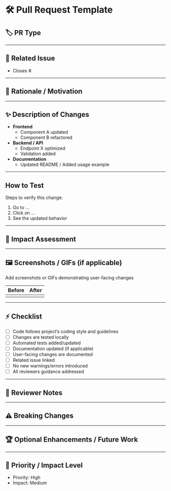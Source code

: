 # 🛠️ Pull Request Template

## 🏷️ PR Type
<!--
Select the type of PR (check one):
- [ ] 🐞 Bug Fix
- [ ] ✨ Feature
- [ ] 🛠️ Improvement / Refactor
- [ ] 📚 Documentation
-->

---

## 🔗 Related Issue
<!--
Link the GitHub issue this PR closes (if applicable).
Example: `Closes #123`
-->
- Closes #.

---

## 📝 Rationale / Motivation
<!--
Explain why this change is necessary.
- What problem does it solve?
- How does it improve the project?
- Any relevant context for reviewers.
-->

---

## ✨ Description of Changes
<!--
Summarize changes with details:
- What files/components were modified
- Any new functionality added
- Refactoring, cleanup, or optimizations
- Nested bullet points for clarity
-->

- **Frontend**
  - Component A updated
  - Component B refactored
- **Backend / API**
  - Endpoint X optimized
  - Validation added
- **Documentation**
  - Updated README / Added usage example

---

## How to Test
Steps to verify this change:
1. Go to ...
2. Click on ...
3. See the updated behavior
---

## 👀 Impact Assessment
<!--
Analyze the impact of this PR:
- User-facing changes (UI / UX)
- Backend/API changes
- Performance considerations
- Security implications
- Cross-browser / device impact
-->

---

## 🖼️ Screenshots / GIFs (if applicable)

Add screenshots or GIFs demonstrating user-facing changes

| Before | After |
|--------|-------|
|        |       |

---
## ⚡ Checklist
- [ ] Code follows project’s coding style and guidelines
- [ ] Changes are tested locally
- [ ] Automated tests added/updated
- [ ] Documentation updated (if applicable)
- [ ] User-facing changes are documented
- [ ] Related issue linked
- [ ] No new warnings/errors introduced
- [ ] All reviewers guidance addressed

---

## 🔖 Reviewer Notes
<!--
Tips for reviewers to focus on critical areas:
- Areas with complex logic
- Known limitations or trade-offs
- Optional testing scenarios
-->

---

## ⚠️ Breaking Changes
<!--
Document any backward-incompatible changes:
- Public APIs
- Config / env variables
- Existing workflows
-->

---

## 🏆 Optional Enhancements / Future Work
<!--
Ideas or improvements that can be implemented later:
- UI improvements
- Additional validations
- Performance optimizations
- Feature expansions
-->

---

## 🎯 Priority / Impact Level
<!--
Indicate the priority and expected impact:
- Low / Medium / High
- Helps maintainers understand urgency and importance
-->
- Priority: High
- Impact: Medium
